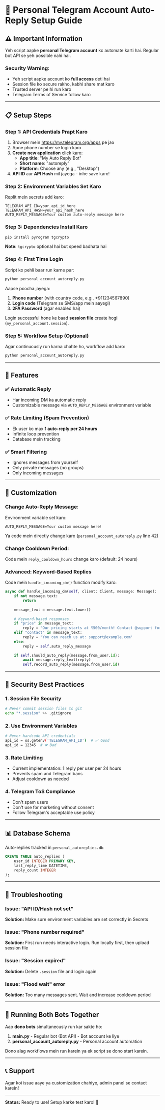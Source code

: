 # 🔧 Personal Telegram Account Auto-Reply Setup Guide

## ⚠️ Important Information

Yeh script aapke **personal Telegram account** ko automate karti hai. Regular bot API se yeh possible nahi hai.

### Security Warning:
- Yeh script aapke account ko **full access** deti hai
- Session file ko secure rakho, kabhi share mat karo
- Trusted server pe hi run karo
- Telegram Terms of Service follow karo

---

## 📋 Setup Steps

### Step 1: API Credentials Prapt Karo

1. Browser mein https://my.telegram.org/apps pe jao
2. Apne phone number se login karo
3. **Create new application** click karo:
   - **App title**: "My Auto Reply Bot"
   - **Short name**: "autoreply"
   - **Platform**: Choose any (e.g., "Desktop")
4. **API ID** aur **API Hash** mil jayega - inhe save karo!

### Step 2: Environment Variables Set Karo

Replit mein secrets add karo:
```
TELEGRAM_API_ID=your_api_id_here
TELEGRAM_API_HASH=your_api_hash_here
AUTO_REPLY_MESSAGE=Your custom auto-reply message here
```

### Step 3: Dependencies Install Karo

```bash
pip install pyrogram tgcrypto
```

**Note:** `tgcrypto` optional hai but speed badhata hai

### Step 4: First Time Login

Script ko pehli baar run karne par:

```bash
python personal_account_autoreply.py
```

Aapse poocha jayega:
1. **Phone number** (with country code, e.g., +911234567890)
2. **Login code** (Telegram se SMS/app mein aayegi)
3. **2FA Password** (agar enabled hai)

Login successful hone ke baad **session file** create hogi (`my_personal_account.session`).

### Step 5: Workflow Setup (Optional)

Agar continuously run karna chahte ho, workflow add karo:
```bash
python personal_account_autoreply.py
```

---

## 🎯 Features

### ✅ Automatic Reply
- Har incoming DM ka automatic reply
- Customizable message via `AUTO_REPLY_MESSAGE` environment variable

### ✅ Rate Limiting (Spam Prevention)
- Ek user ko max **1 auto-reply per 24 hours**
- Infinite loop prevention
- Database mein tracking

### ✅ Smart Filtering
- Ignores messages from yourself
- Only private messages (no groups)
- Only incoming messages

---

## 🔧 Customization

### Change Auto-Reply Message:

Environment variable set karo:
```
AUTO_REPLY_MESSAGE=Your custom message here!
```

Ya code mein directly change karo (`personal_account_autoreply.py` line 42)

### Change Cooldown Period:

Code mein `reply_cooldown_hours` change karo (default: 24 hours)

### Advanced: Keyword-Based Replies

Code mein `handle_incoming_dm()` function modify karo:

```python
async def handle_incoming_dm(self, client: Client, message: Message):
    if not message.text:
        return
    
    message_text = message.text.lower()
    
    # Keyword-based responses
    if "price" in message_text:
        reply = "Our pricing starts at ₹500/month! Contact @support for details."
    elif "contact" in message_text:
        reply = "You can reach us at: support@example.com"
    else:
        reply = self.auto_reply_message
    
    if self.should_auto_reply(message.from_user.id):
        await message.reply_text(reply)
        self.record_auto_reply(message.from_user.id)
```

---

## 🚨 Security Best Practices

### 1. Session File Security
```bash
# Never commit session files to git
echo "*.session" >> .gitignore
```

### 2. Use Environment Variables
```bash
# Never hardcode API credentials
api_id = os.getenv('TELEGRAM_API_ID')  # ✅ Good
api_id = 12345  # ❌ Bad
```

### 3. Rate Limiting
- Current implementation: 1 reply per user per 24 hours
- Prevents spam and Telegram bans
- Adjust cooldown as needed

### 4. Telegram ToS Compliance
- Don't spam users
- Don't use for marketing without consent
- Follow Telegram's acceptable use policy

---

## 📊 Database Schema

Auto-replies tracked in `personal_autoreplies.db`:

```sql
CREATE TABLE auto_replies (
    user_id INTEGER PRIMARY KEY,
    last_reply_time DATETIME,
    reply_count INTEGER
);
```

---

## 🐛 Troubleshooting

### Issue: "API ID/Hash not set"
**Solution:** Make sure environment variables are set correctly in Secrets

### Issue: "Phone number required"
**Solution:** First run needs interactive login. Run locally first, then upload session file

### Issue: "Session expired"
**Solution:** Delete `.session` file and login again

### Issue: "Flood wait" error
**Solution:** Too many messages sent. Wait and increase cooldown period

---

## 🔄 Running Both Bots Together

Aap **dono bots** simultaneously run kar sakte ho:

1. **main.py** - Regular bot (Bot API) - Bot account ke liye
2. **personal_account_autoreply.py** - Personal account automation

Dono alag workflows mein run karein ya ek script se dono start karein.

---

## 📞 Support

Agar koi issue aaye ya customization chahiye, admin panel se contact karein!

---

**Status:** Ready to use! Setup karke test karo! 🚀
